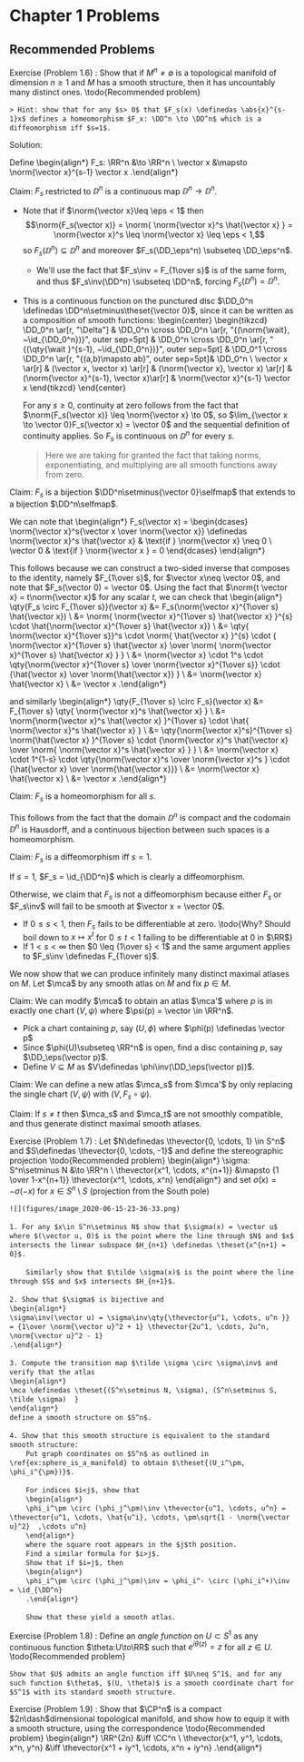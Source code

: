 # Chapter 1 Problems

## Recommended Problems

Exercise (Problem 1.6) 
:   Show that if $M^n\neq \emptyset$ is a topological manifold of dimension $n\geq 1$ and $M$ has a smooth structure, then it has uncountably many distinct ones. \todo{Recommended problem}

    > Hint: show that for any $s> 0$ that $F_s(x) \definedas \abs{x}^{s-1}x$ defines a homeomorphism $F_x: \DD^n \to \DD^n$ which is a diffeomorphism iff $s=1$.

Solution:

Define
\begin{align*}
F_s: \RR^n &\to \RR^n \\
\vector x &\mapsto \norm{\vector x}^{s-1} \vector x 
.\end{align*}

Claim: $F_s$ restricted to $\DD^n$ is a continuous map $\DD^n \to \DD^n$.

- Note that if $\norm{\vector x}\leq \eps < 1$ then $$\norm{F_s(\vector x)} = \norm{ \norm{\vector x}^s \hat{\vector x} } = \norm{\vector x}^s \leq \norm{\vector x} \leq \eps < 1,$$
  so $F_s(\DD^n) \subseteq \DD^n$ and moreover $F_s(\DD_\eps^n) \subseteq \DD_\eps^n$.

  - We'll use the fact that $F_s\inv = F_{1\over s}$ is of the same form, and thus $F_s\inv(\DD^n) \subseteq \DD^n$, forcing $F_s(\DD^n) = \DD^n$.

- This is a continuous function on the punctured disc $\DD_0^n \definedas \DD^n\setminus\theset{\vector 0}$, since it can be written as a composition of smooth functions:
   \begin{center}
   \begin{tikzcd}
\DD_0^n \ar[r, "\Delta"] & \DD_0^n \cross \DD_0^n \ar[r, "{(\norm{\wait}, ~\id_{\DD_0^n})}", outer sep=5pt] & \DD_0^n \cross \DD_0^n \ar[r, "{(\qty{\wait }^{s-1}, ~\id_{\DD_0^n})}", outer sep=5pt] & \DD_0^1 \cross \DD_0^n \ar[r, "{(a,b)\mapsto ab}", outer sep=5pt]& \DD_0^n \\
    \vector x \ar[r] & (\vector x, \vector x) \ar[r] & (\norm{\vector x}, \vector x) \ar[r] & (\norm{\vector x}^{s-1}, \vector x)\ar[r] & \norm{\vector x}^{s-1} \vector x
   \end{tikzcd}
   \end{center}

    For any $s\geq 0$, continuity at zero follows from the fact that $\norm{F_s(\vector x)} \leq \norm{\vector x} \to 0$, so $\lim_{\vector x \to \vector 0}F_s(\vector x) = \vector 0$ and the sequential definition of continuity applies. So $F_s$ is continuous on $\DD^n$ for every $s$.

    > Here we are taking for granted the fact that taking norms, exponentiating, and multiplying are all smooth functions away from zero.




Claim: $F_s$ is a bijection $\DD^n\setminus{\vector 0}\selfmap$ that extends to a bijection $\DD^n\selfmap$.

We can note that
\begin{align*}
F_s(\vector x) = 
\begin{dcases}
\norm{\vector x}^s{\vector x \over \norm{\vector x}} \definedas \norm{\vector x}^s \hat{\vector x} & \text{if } \norm{\vector x} \neq 0 \\
\vector 0 & \text{if } \norm{\vector x } = 0
\end{dcases}
\end{align*}

This follows because we can construct a two-sided inverse that composes to the identity, namely $F_{1\over s}$, for $\vector x\neq \vector 0$, and note that $F_s(\vector 0) = \vector 0$.
Using the fact that $\norm{t \vector x} = t\norm{\vector x}$ for any scalar $t$, we can check that
\begin{align*}
\qty{F_s \circ F_{1\over s}}(\vector x)
&= F_s(\norm{\vector x}^{1\over s} \hat{\vector x}) \\
&= \norm{ \norm{\vector x}^{1\over s} \hat{\vector x} }^{s} \cdot \hat{\norm{\vector x}^{1\over s} \hat{\vector x}} \\
&= \qty{ \norm{\vector x}^{1\over s}}^s \cdot \norm{ \hat{\vector x} }^{s} \cdot { \norm{\vector x}^{1\over s} \hat{\vector x} \over \norm{ \norm{\vector x}^{1\over s} \hat{\vector x}  } } \\
&= \norm{\vector x} \cdot 1^s \cdot \qty{\norm{\vector x}^{1\over s} \over \norm{\vector x}^{1\over s}} \cdot {\hat{\vector x} \over \norm{\hat{\vector x}} } \\
&= \norm{\vector x} \hat{\vector x} \\
&= \vector x
.\end{align*}

and similarly
\begin{align*}
\qty{F_{1\over s} \circ F_s}(\vector x) 
&= F_{1\over s} \qty{ \norm{\vector x}^s \hat{\vector x}  } \\
&= \norm{\norm{\vector x}^s \hat{\vector x}  }^{1\over s} \cdot \hat{ \norm{\vector x}^s \hat{\vector x}  } \\
&= \qty{\norm{\vector x}^s}^{1\over s} \norm{\hat{\vector x} }^{1\over s} \cdot {\norm{\vector x}^s \hat{\vector x} \over \norm{ \norm{\vector x}^s \hat{\vector x} }  } \\
&= \norm{\vector x} \cdot 1^{1-s} \cdot \qty{\norm{\vector x}^s \over \norm{\vector x}^s } \cdot {\hat{\vector x} \over \norm{\hat{\vector x}}} \\
&= \norm{\vector x} \hat{\vector x} \\
&= \vector x
.\end{align*}

Claim: $F_s$ is a homeomorphism for all $s$.

This follows from the fact that the domain $\DD^n$ is compact and the codomain $\DD^n$ is Hausdorff, and a continuous bijection between such spaces is a homeomorphism.

Claim: $F_s$ is a diffeomorphism iff $s=1$.

If $s=1$, $F_s = \id_{\DD^n}$ which is clearly a diffeomorphism.

Otherwise, we claim that $F_s$ is not a diffeomorphism because either $F_s$ or $F_s\inv$ will fail to be smooth at $\vector x = \vector 0$.

- If $0\leq s < 1$, then $F_s$ fails to be differentiable at zero. \todo{Why? Should boil down to $x\mapsto x^t$ for $0\leq t< 1$ failing to be differentiable at 0 in $\RR$}
- If $1<s< \infty$ then $0 \leq {1\over s} < 1$ and the same argument applies to $F_s\inv \definedas F_{1\over s}$.


We now show that we can produce infinitely many distinct maximal atlases on $M$.
Let $\mca$ by any smooth atlas on $M$ and fix $p\in M$.

Claim: We can modify $\mca$ to obtain an atlas $\mca'$ where $p$ is in exactly one chart $(V, \psi)$ where $\psi(p) = \vector \in \RR^n$.

- Pick a chart containing $p$, say $(U, \phi)$ where $\phi(p) \definedas \vector p$
- Since $\phi(U)\subseteq \RR^n$ is open, find a disc containing $p$, say $\DD_\eps(\vector p)$.
- Define $V\subseteq M$ as $V\definedas \phi\inv(\DD_\eps(\vector p))$.

Claim: We can define a new atlas $\mca_s$ from $\mca'$ by only replacing the single chart $(V, \psi)$ with $(V, F_s \circ \psi)$.

Claim: If $s\neq t$ then $\mca_s$ and $\mca_t$ are not smoothly compatible, and thus generate distinct maximal smooth atlases.

Exercise (Problem 1.7)
:   Let $N\definedas \thevector{0, \cdots, 1} \in S^n$ and $S\definedas \thevector{0, \cdots, -1}$ and define the stereographic projection
    \todo{Recommended problem}
    \begin{align*}
    \sigma: S^n\setminus N &\to \RR^n \\
    \thevector{x^1, \cdots, x^{n+1}} &\mapsto {1 \over 1-x^{n+1}} \thevector{x^1, \cdots, x^n}
    \end{align*}
    and set $\tilde\sigma(x) = -\sigma(-x)$ for $x\in S^n\setminus S$ (projection from the South pole)
    
    ![](figures/image_2020-06-15-23-36-33.png)

    1. For any $x\in S^n\setminus N$ show that $\sigma(x) = \vector u$ where $(\vector u, 0)$ is the point where the line through $N$ and $x$ intersects the linear subspace $H_{n+1} \definedas \theset{x^{n+1} = 0}$.
  
        Similarly show that $\tilde \sigma(x)$ is the point where the line through $S$ and $x$ intersects $H_{n+1}$.
  
    2. Show that $\sigma$ is bijective and 
    \begin{align*}
    \sigma\inv(\vector u) = \sigma\inv\qty{\thevector{u^1, \cdots, u^n }} = {1\over \norm{\vector u}^2 + 1} \thevector{2u^1, \cdots, 2u^n, \norm{\vector u}^2 - 1}
    .\end{align*}
  
    3. Compute the transition map $\tilde \sigma \circ \sigma\inv$ and verify that the atlas
    \begin{align*}
    \mca \definedas \theset{(S^n\setminus N, \sigma), (S^n\setminus S, \tilde \sigma)  }
    \end{align*}
    define a smooth structure on $S^n$.
  
    4. Show that this smooth structure is equivalent to the standard smooth structure:
        Put graph coordinates on $S^n$ as outlined in \ref{ex:sphere_is_a_manifold} to obtain $\theset{(U_i^\pm, \phi_i^{\pm})}$.
      
        For indices $i<j$, show that
        \begin{align*}
        \phi_i^\pm \circ (\phi_j^\pm)\inv \thevector{u^1, \cdots, u^n} = \thevector{u^1, \cdots, \hat{u^i}, \cdots, \pm\sqrt{1 - \norm{\vector u}^2}  ,\cdots u^n}
        \end{align*}
        where the square root appears in the $j$th position.
        Find a similar formula for $i>j$.
        Show that if $i=j$, then
        \begin{align*}
        \phi_i^\pm \circ (\phi_j^\pm)\inv = \phi_i^- \circ (\phi_i^+)\inv = \id_{\DD^n} 
        .\end{align*}
      
        Show that these yield a smooth atlas.

    


Exercise (Problem 1.8)
:   Define an *angle function* on $U\subset S^1$ as any continuous function $\theta:U\to\RR$ such that $e^{i\theta(z)} = z$ for all $z\in U$.
    \todo{Recommended problem}

    Show that $U$ admits an angle function iff $U\neq S^1$, and for any such function $\theta$, $(U, \theta)$ is a smooth coordinate chart for $S^1$ with its standard smooth structure.

Exercise (Problem 1.9)
:   Show that $\CP^n$ is a compact $2n\dash$dimensional topological manifold, and show how to equip it with a smooth structure, using the correspondence
    \todo{Recommended problem}
    \begin{align*}
    \RR^{2n} &\iff \CC^n \\
    \thevector{x^1, y^1, \cdots, x^n, y^n} &\iff \thevector{x^1 + iy^1, \cdots, x^n + iy^n}
    .\end{align*}



